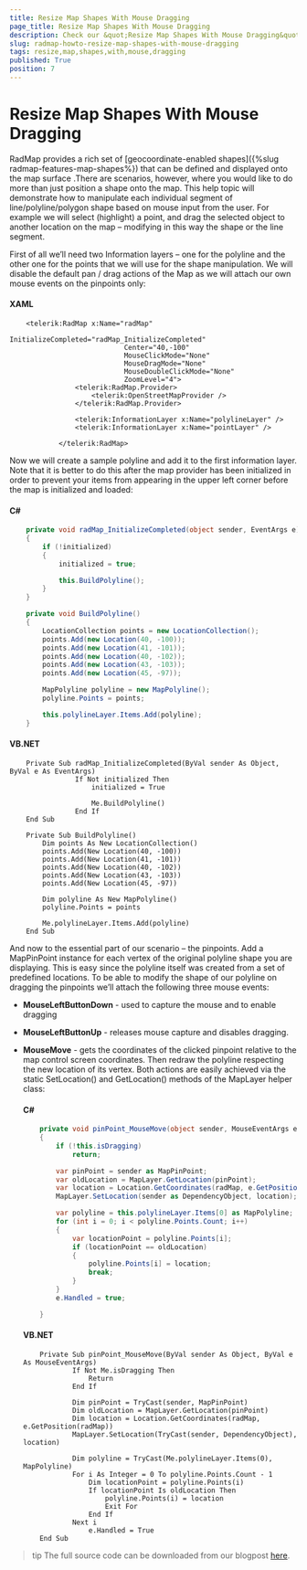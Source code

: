 ```yaml
---
title: Resize Map Shapes With Mouse Dragging
page_title: Resize Map Shapes With Mouse Dragging
description: Check our &quot;Resize Map Shapes With Mouse Dragging&quot; documentation article for the RadMap {{ site.framework_name }} control.
slug: radmap-howto-resize-map-shapes-with-mouse-dragging
tags: resize,map,shapes,with,mouse,dragging
published: True
position: 7
---
```


# Resize Map Shapes With Mouse Dragging

RadMap provides a rich set of [geocoordinate-enabled shapes]({%slug radmap-features-map-shapes%}) that can be defined and displayed onto the map surface .There are scenarios, however, where you would like to do more than just position a shape onto the map. This help topic will demonstrate how to manipulate each individual segment of line/polyline/polygon shape based on mouse input from the user. For example we will select (highlight) a point,
        and drag the selected object to another location on the map – modifying in this way the shape or the line segment.

First of all we’ll need two Information layers – one for the polyline and the other one for the points that we will use for the shape manipulation. We will disable the default pan / drag actions of the Map as we will attach our own mouse events on the pinpoints only:

#### __XAML__
```XAML
	<telerik:RadMap x:Name="radMap"
	                        InitializeCompleted="radMap_InitializeCompleted"
	                        Center="40,-100"
	                        MouseClickMode="None"
	                        MouseDragMode="None"
	                        MouseDoubleClickMode="None"
	                        ZoomLevel="4">
	            <telerik:RadMap.Provider>
	                <telerik:OpenStreetMapProvider />
	            </telerik:RadMap.Provider>
	
	            <telerik:InformationLayer x:Name="polylineLayer" />
	            <telerik:InformationLayer x:Name="pointLayer" />
	
	        </telerik:RadMap>
```

Now we will create a sample polyline and add it to the first information layer. Note that it is better to do this after the map provider has been initialized in order to prevent your items from appearing in the upper left corner before the map is initialized and loaded:

#### __C#__
```C#
	private void radMap_InitializeCompleted(object sender, EventArgs e)
	{
		if (!initialized)
		{
			initialized = true;

			this.BuildPolyline();
		}
	}

	private void BuildPolyline()
	{
		LocationCollection points = new LocationCollection();
		points.Add(new Location(40, -100));
		points.Add(new Location(41, -101));
		points.Add(new Location(40, -102));
		points.Add(new Location(43, -103));
		points.Add(new Location(45, -97));

		MapPolyline polyline = new MapPolyline();
		polyline.Points = points;

		this.polylineLayer.Items.Add(polyline);
	}
```

#### __VB.NET__
```VB.NET
	Private Sub radMap_InitializeCompleted(ByVal sender As Object, ByVal e As EventArgs)
				If Not initialized Then
					initialized = True
	
					Me.BuildPolyline()
				End If
	End Sub
	
	Private Sub BuildPolyline()
		Dim points As New LocationCollection()
		points.Add(New Location(40, -100))
		points.Add(New Location(41, -101))
		points.Add(New Location(40, -102))
		points.Add(New Location(43, -103))
		points.Add(New Location(45, -97))

		Dim polyline As New MapPolyline()
		polyline.Points = points

		Me.polylineLayer.Items.Add(polyline)
	End Sub
```

And now to the essential part of our scenario – the pinpoints. Add a MapPinPoint instance for each vertex of the original polyline shape you are displaying. This is easy since the polyline itself was created from a set of predefined locations. To be able to modify the shape of our polyline on dragging the pinpoints we’ll attach the following three mouse events:

* __MouseLeftButtonDown__ - used to capture the mouse and to enable dragging

* __MouseLeftButtonUp__ - releases mouse capture and disables dragging.

* __MouseMove__ - gets the coordinates of the clicked pinpoint relative to the map control screen coordinates. Then redraw the polyline respecting the new location of its vertex.  Both actions are easily achieved via the static SetLocation() and GetLocation() methods of the MapLayer helper class:

	#### __C#__
	```C#
		private void pinPoint_MouseMove(object sender, MouseEventArgs e)
		{
			if (!this.isDragging)
				return;

			var pinPoint = sender as MapPinPoint;
			var oldLocation = MapLayer.GetLocation(pinPoint);
			var location = Location.GetCoordinates(radMap, e.GetPosition(radMap));
			MapLayer.SetLocation(sender as DependencyObject, location);

			var polyline = this.polylineLayer.Items[0] as MapPolyline;
			for (int i = 0; i < polyline.Points.Count; i++)
			{
				var locationPoint = polyline.Points[i];
				if (locationPoint == oldLocation)
				{
					polyline.Points[i] = location;
					break;
				}
			}
			e.Handled = true;

		}
	```

	#### __VB.NET__
	```VB.NET
		Private Sub pinPoint_MouseMove(ByVal sender As Object, ByVal e As MouseEventArgs)
				If Not Me.isDragging Then
					Return
				End If

				Dim pinPoint = TryCast(sender, MapPinPoint)
				Dim oldLocation = MapLayer.GetLocation(pinPoint)
				Dim location = Location.GetCoordinates(radMap, e.GetPosition(radMap))
				MapLayer.SetLocation(TryCast(sender, DependencyObject), location)

				Dim polyline = TryCast(Me.polylineLayer.Items(0), MapPolyline)
				For i As Integer = 0 To polyline.Points.Count - 1
					Dim locationPoint = polyline.Points(i)
					If locationPoint Is oldLocation Then
						polyline.Points(i) = location
						Exit For
					End If
				Next i
			        e.Handled = True
		End Sub
	```

>tip The full source code can be downloaded from our blogpost [here](http://blogs.telerik.com/xamlteam/posts/12-01-09/radmap-for-silverlight-wpf-how-to-resize-map-shapes-with-mouse-dragging.aspx).
